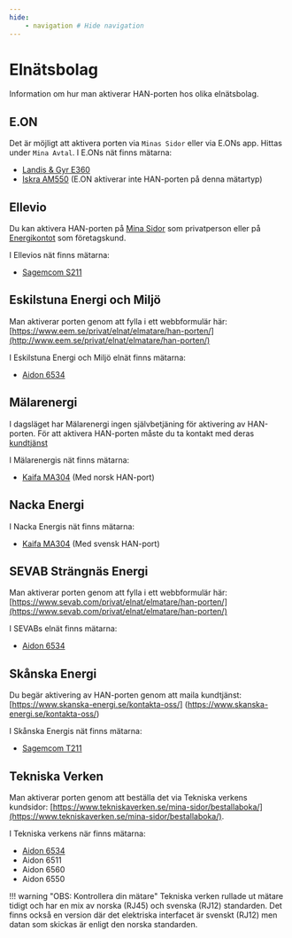 ```yaml
---
hide:
    - navigation # Hide navigation
---
```


# Elnätsbolag

Information om hur man aktiverar HAN-porten hos olika elnätsbolag. 

## E.ON

Det är möjligt att aktivera porten via `Minas Sidor` eller via E.ONs app. Hittas under `Mina Avtal`. 
I E.ONs nät finns mätarna:

* [Landis & Gyr E360](matare.md#landis--gyr-e360)
* [Iskra AM550](matare.md#iskra-am550)  (E.ON aktiverar inte HAN-porten på denna mätartyp)

## Ellevio

Du kan aktivera HAN-porten på [Mina Sidor](https://www.ellevio.se/privat/mina-sidor/) 
som privatperson eller på [Energikontot](https://www.ellevio.se/privat/mina-sidor/) 
som företagskund.

I Ellevios nät finns mätarna:

* [Sagemcom S211](matare.md#sagemcom-s211)


## Eskilstuna Energi och Miljö 

Man aktiverar porten genom att fylla i ett webbformulär här: [https://www.eem.se/privat/elnat/elmatare/han-porten/](http://www.eem.se/privat/elnat/elmatare/han-porten/)

I Eskilstuna Energi och Miljö elnät finns mätarna:

* [Aidon 6534](matare.md#aidon-6534) 

## Mälarenergi

I dagsläget har Mälarenergi ingen självbetjäning för aktivering av HAN-porten.
För att aktivera HAN-porten måste du ta kontakt med deras [kundtjänst](https://www.malarenergi.se/kundcenter-privat/)

I Mälarenergis nät finns mätarna:

* [Kaifa MA304](matare.md#kaifa-ma304) (Med norsk HAN-port)

## Nacka Energi

I Nacka Energis nät finns mätarna:

* [Kaifa MA304](matare.md#kaifa-ma304) (Med svensk HAN-port)


## SEVAB Strängnäs Energi

Man aktiverar porten genom att fylla i ett webbformulär här: [https://www.sevab.com/privat/elnat/elmatare/han-porten/](https://www.sevab.com/privat/elnat/elmatare/han-porten/)

I SEVABs elnät finns mätarna:

* [Aidon 6534](matare.md#aidon-6534) 

## Skånska Energi

Du begär aktivering av HAN-porten genom att maila kundtjänst: [https://www.skanska-energi.se/kontakta-oss/] (https://www.skanska-energi.se/kontakta-oss/)

I Skånska Energis nät finns mätarna:

* [Sagemcom T211](matare.md#sagemcom-s211)

## Tekniska Verken

Man aktiverar porten genom att beställa det via Tekniska verkens kundsidor: [https://www.tekniskaverken.se/mina-sidor/bestallaboka/](https://www.tekniskaverken.se/mina-sidor/bestallaboka/).

I Tekniska verkens när finns mätarna:

* [Aidon 6534](matare.md#aidon-6534)
* Aidon 6511
* Aidon 6560
* Aidon 6550

!!! warning "OBS: Kontrollera din mätare"
    Tekniska verken rullade ut mätare tidigt och har en mix av norska (RJ45) och svenska (RJ12) standarden.
    Det finns också en version där det elektriska interfacet är svenskt (RJ12) men datan som skickas är enligt den norska standarden.
